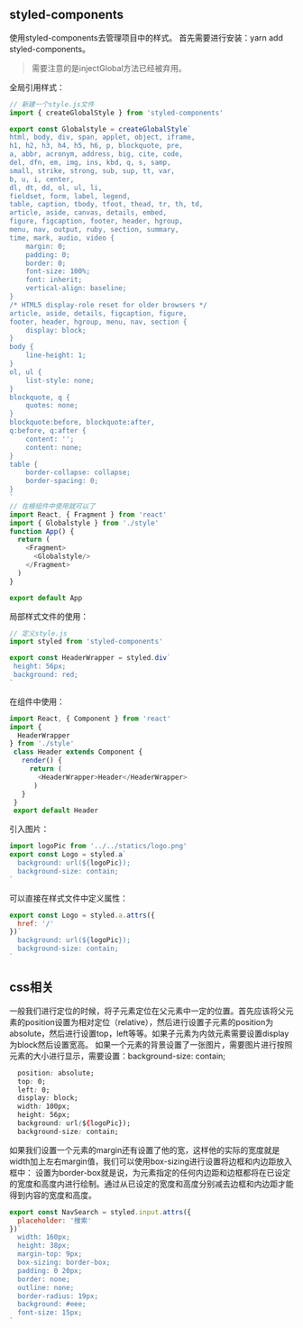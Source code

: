 <!--
 * @Descripttion: 
 * @Author: jiegiser
 * @Date: 2020-03-02 08:00:59
 * @LastEditors: jiegiser
 * @LastEditTime: 2020-03-02 10:09:25
 -->
## styled-components
使用styled-components去管理项目中的样式。
首先需要进行安装：yarn add styled-components。

> 需要注意的是injectGlobal方法已经被弃用。

全局引用样式：
```js
// 新建一个style.js文件
import { createGlobalStyle } from 'styled-components'

export const Globalstyle = createGlobalStyle`　
html, body, div, span, applet, object, iframe,
h1, h2, h3, h4, h5, h6, p, blockquote, pre,
a, abbr, acronym, address, big, cite, code,
del, dfn, em, img, ins, kbd, q, s, samp,
small, strike, strong, sub, sup, tt, var,
b, u, i, center,
dl, dt, dd, ol, ul, li,
fieldset, form, label, legend,
table, caption, tbody, tfoot, thead, tr, th, td,
article, aside, canvas, details, embed, 
figure, figcaption, footer, header, hgroup, 
menu, nav, output, ruby, section, summary,
time, mark, audio, video {
	margin: 0;
	padding: 0;
	border: 0;
	font-size: 100%;
	font: inherit;
	vertical-align: baseline;
}
/* HTML5 display-role reset for older browsers */
article, aside, details, figcaption, figure, 
footer, header, hgroup, menu, nav, section {
	display: block;
}
body {
	line-height: 1;
}
ol, ul {
	list-style: none;
}
blockquote, q {
	quotes: none;
}
blockquote:before, blockquote:after,
q:before, q:after {
	content: '';
	content: none;
}
table {
	border-collapse: collapse;
	border-spacing: 0;
}
`
// 在根组件中使用就可以了
import React, { Fragment } from 'react'
import { Globalstyle } from './style'
function App() {
  return (
    <Fragment>
      <Globalstyle/>
    </Fragment>
  )
}

export default App
```
局部样式文件的使用：
```js
// 定义style.js
import styled from 'styled-components'

export const HeaderWrapper = styled.div`
 height: 56px;
 background: red;
`
```
在组件中使用：
```js
import React, { Component } from 'react'
import {
  HeaderWrapper
} from './style'
 class Header extends Component {
   render() {
     return (
       <HeaderWrapper>Header</HeaderWrapper>
      )
   }
 }
 export default Header
```
引入图片：
```js
import logoPic from '../../statics/logo.png'
export const Logo = styled.a`
  background: url(${logoPic});
  background-size: contain;
`
```
可以直接在样式文件中定义属性：
```js
export const Logo = styled.a.attrs({
  href: '/'
})`
  background: url(${logoPic});
  background-size: contain;
`
```

## css相关
一般我们进行定位的时候，将子元素定位在父元素中一定的位置。首先应该将父元素的position设置为相对定位（relative），然后进行设置子元素的position为absolute，然后进行设置top，left等等。如果子元素为内敛元素需要设置display为block然后设置宽高。
如果一个元素的背景设置了一张图片，需要图片进行按照元素的大小进行显示，需要设置：background-size: contain;
```css
  position: absolute;
  top: 0;
  left: 0;
  display: block;
  width: 100px;
  height: 56px;
  background: url(${logoPic});
  background-size: contain;
```
如果我们设置一个元素的margin还有设置了他的宽，这样他的实际的宽度就是width加上左右margin值，我们可以使用box-sizing进行设置将边框和内边距放入框中：
设置为border-box就是说，为元素指定的任何内边距和边框都将在已设定的宽度和高度内进行绘制。通过从已设定的宽度和高度分别减去边框和内边距才能得到内容的宽度和高度。
```js
export const NavSearch = styled.input.attrs({
  placeholder: '搜索'
})`
  width: 160px;
  height: 38px;
  margin-top: 9px;
  box-sizing: border-box;
  padding: 0 20px;
  border: none;
  outline: none;
  border-radius: 19px;
  background: #eee;
  font-size: 15px;
`
```